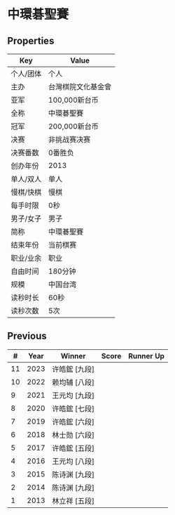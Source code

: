 # 中環碁聖賽

## Properties

| Key | Value |
| --- | ----- |
| 个人/团体 | 个人 |
| 主办 | 台灣棋院文化基金會 |
| 亚军 | 100,000新台币 |
| 全称 | 中環碁聖賽 |
| 冠军 | 200,000新台币 |
| 决赛 | 非挑战赛决赛 |
| 决赛番数 | 0番胜负 |
| 创办年份 | 2013 |
| 单人/双人 | 单人 |
| 慢棋/快棋 | 慢棋 |
| 每手时限 | 0秒 |
| 男子/女子 | 男子 |
| 简称 | 中環碁聖賽 |
| 结束年份 | 当前棋赛 |
| 职业/业余 | 职业 |
| 自由时间 | 180分钟 |
| 规模 | 中国台湾 |
| 读秒时长 | 60秒 |
| 读秒次数 | 5次 |

## Previous

| # | Year | Winner | Score | Runner Up |
| --- | --- | --- | --- | --- |
| 11 | 2023 | 许皓鋐 [九段] |  |  |
| 10 | 2022 | 赖均辅 [八段] |  |  |
| 9 | 2021 | 王元均 [九段] |  |  |
| 8 | 2020 | 许皓鋐 [七段] |  |  |
| 7 | 2019 | 许皓鋐 [六段] |  |  |
| 6 | 2018 | 林士勋 [六段] |  |  |
| 5 | 2017 | 许皓鋐 [五段] |  |  |
| 4 | 2016 | 王元均 [八段] |  |  |
| 3 | 2015 | 陈诗渊 [九段] |  |  |
| 2 | 2014 | 陈诗渊 [九段] |  |  |
| 1 | 2013 | 林立祥 [五段] |  |  |

